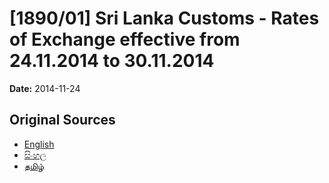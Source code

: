 # [1890/01] Sri Lanka Customs - Rates of Exchange effective from 24.11.2014 to 30.11.2014

**Date:** 2014-11-24

## Original Sources

- [English](https://documents.gov.lk/view/extra-gazettes/2014/11/1890-01_E.pdf)
- [සිංහල](https://documents.gov.lk/view/extra-gazettes/2014/11/1890-01_S.pdf)
- [தமிழ்](https://documents.gov.lk/view/extra-gazettes/2014/11/1890-01_T.pdf)
